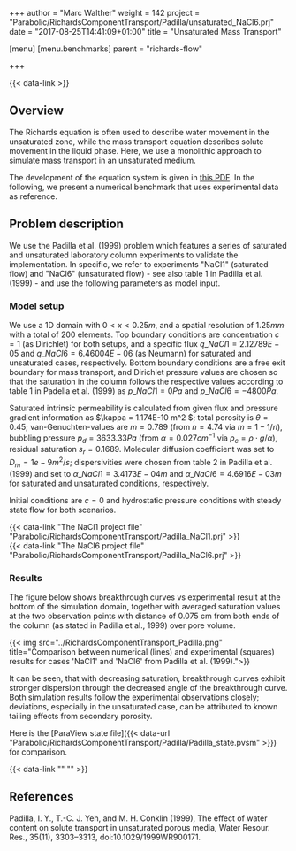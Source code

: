 +++
author = "Marc Walther"
weight = 142
project = "Parabolic/RichardsComponentTransport/Padilla/unsaturated_NaCl6.prj"
date = "2017-08-25T14:41:09+01:00"
title = "Unsaturated Mass Transport"

[menu]
  [menu.benchmarks]
    parent = "richards-flow"

+++

{{< data-link >}}


## Overview

The Richards equation is often used to describe water movement in the unsaturated zone, while the mass transport equation describes solute movement in the liquid phase. Here, we use a monolithic approach to simulate mass transport in an unsaturated medium.

The development of the equation system is given in [this PDF](../RichardsComponentTransport_Equations.pdf). In the following, we present a numerical benchmark that uses experimental data as reference.


## Problem description

We use the Padilla et al. (1999) problem which features a series of saturated and unsaturated laboratory column experiments to validate the implementation. In specific, we refer to experiments "NaCl1" (saturated flow) and "NaCl6" (unsaturated flow) - see also table 1 in Padilla et al. (1999) - and use the following parameters as model input.


### Model setup

We use a 1D domain with $0 < x < 0.25 m$, and a spatial resolution of $1.25 mm$ with a total of 200 elements. Top boundary conditions are concentration $c = 1$ (as Dirichlet) for both setups, and a specific flux $q\_{NaCl1} = 2.12789E-05$ and $q\_{NaCl6} = 6.46004E-06$ (as Neumann) for saturated and unsaturated cases, respectively. Bottom boundary conditions are a free exit boundary for mass transport, and Dirichlet pressure values are chosen so that the saturation in the column follows the respective values according to table 1 in Padella et al. (1999) as $p\_{NaCl1} = 0 Pa$ and $p\_{NaCl6} = -4800 Pa$.

Saturated intrinsic permeability is calculated from given flux and pressure gradient information as $\kappa = 1.174E-10 m^2 $; total porosity is $\theta = 0.45$; van-Genuchten-values are $m = 0.789$ (from $n = 4.74$ via $m = 1-1/n$), bubbling pressure $p_d = 3633.33 Pa$ (from $\alpha = 0.027 cm^{-1}$ via $p_c = \rho \cdot g / \alpha$), residual saturation $s_r = 0.1689$. Molecular diffusion coefficient was set to $D_m = 1e-9 m^2/s$; dispersivities were chosen from table 2 in Padilla et al. (1999) and set to $\alpha\_{NaCl1} = 3.4173E-04 m$ and $\alpha\_{NaCl6} = 4.6916E-03 m$ for saturated and unsaturated conditions, respectively.

Initial conditions are $c = 0$ and hydrostatic pressure conditions with steady state flow for both scenarios.

{{< data-link "The NaCl1 project file" "Parabolic/RichardsComponentTransport/Padilla_NaCl1.prj" >}}  
{{< data-link "The NaCl6 project file" "Parabolic/RichardsComponentTransport/Padilla_NaCl6.prj" >}}


### Results

The figure below shows breakthrough curves vs experimental result at the bottom of the simulation domain, together with averaged saturation values at the two observation points with distance of 0.075 cm from both ends of the column (as stated in Padilla et al., 1999) over pore volume.

{{< img src="../RichardsComponentTransport_Padilla.png" title="Comparison between numerical (lines) and experimental (squares) results for cases 'NaCl1' and 'NaCl6' from Padilla et al. (1999).">}}

It can be seen, that with decreasing saturation, breakthrough curves exhibit stronger dispersion through the decreased angle of the breakthrough curve. Both simulation results follow the experimental observations closely; deviations, especially in the unsaturated case, can be attributed to known tailing effects from secondary porosity.

Here is the [ParaView state file]({{< data-url "Parabolic/RichardsComponentTransport/Padilla/Padilla_state.pvsm" >}}) for comparison.

{{< data-link "" "" >}}

## References

Padilla, I. Y., T.-C. J. Yeh, and M. H. Conklin (1999), The effect of water content on solute transport in unsaturated porous media, Water Resour. Res., 35(11), 3303–3313, doi:10.1029/1999WR900171.

